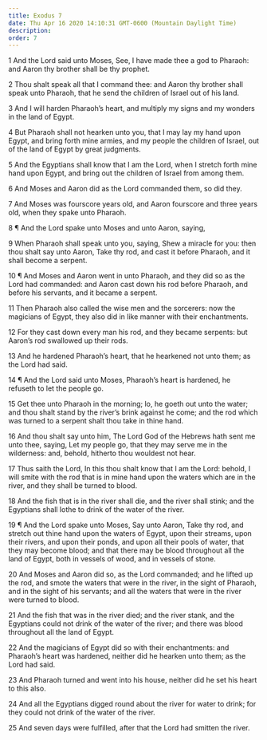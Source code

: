 ```yaml
---
title: Exodus 7
date: Thu Apr 16 2020 14:10:31 GMT-0600 (Mountain Daylight Time)
description: 
order: 7
---
```


<p>
  1 And the Lord said unto Moses, See, I have made thee a god to Pharaoh: and
  Aaron thy brother shall be thy prophet.
</p>
<p>
  2 Thou shalt speak all that I command thee: and Aaron thy brother shall speak
  unto Pharaoh, that he send the children of Israel out of his land.
</p>
<p>
  3 And I will harden Pharaoh&#x2019;s heart, and multiply my signs and my
  wonders in the land of Egypt.
</p>
<p>
  4 But Pharaoh shall not hearken unto you, that I may lay my hand upon Egypt,
  and bring forth mine armies, and my people the children of Israel, out of the
  land of Egypt by great judgments.
</p>
<p>
  5 And the Egyptians shall know that I am the Lord, when I stretch forth mine
  hand upon Egypt, and bring out the children of Israel from among them.
</p>
<p>6 And Moses and Aaron did as the Lord commanded them, so did they.</p>
<p>
  7 And Moses was fourscore years old, and Aaron fourscore and three years old,
  when they spake unto Pharaoh.
</p>
<p>8 &#xB6; And the Lord spake unto Moses and unto Aaron, saying,</p>
<p>
  9 When Pharaoh shall speak unto you, saying, Shew a miracle for you: then thou
  shalt say unto Aaron, Take thy rod, and cast it before Pharaoh, and it shall
  become a serpent.
</p>
<p>
  10 &#xB6; And Moses and Aaron went in unto Pharaoh, and they did so as the
  Lord had commanded: and Aaron cast down his rod before Pharaoh, and before his
  servants, and it became a serpent.
</p>
<p>
  11 Then Pharaoh also called the wise men and the sorcerers: now the magicians
  of Egypt, they also did in like manner with their enchantments.
</p>
<p>
  12 For they cast down every man his rod, and they became serpents: but
  Aaron&#x2019;s rod swallowed up their rods.
</p>
<p>
  13 And he hardened Pharaoh&#x2019;s heart, that he hearkened not unto them; as
  the Lord had said.
</p>
<p>
  14 &#xB6; And the Lord said unto Moses, Pharaoh&#x2019;s heart is hardened, he
  refuseth to let the people go.
</p>
<p>
  15 Get thee unto Pharaoh in the morning; lo, he goeth out unto the water; and
  thou shalt stand by the river&#x2019;s brink against he come; and the rod
  which was turned to a serpent shalt thou take in thine hand.
</p>
<p>
  16 And thou shalt say unto him, The Lord God of the Hebrews hath sent me unto
  thee, saying, Let my people go, that they may serve me in the wilderness: and,
  behold, hitherto thou wouldest not hear.
</p>
<p>
  17 Thus saith the Lord, In this thou shalt know that I am the Lord: behold, I
  will smite with the rod that is in mine hand upon the waters which are in the
  river, and they shall be turned to blood.
</p>
<span></span>
<p>
  18 And the fish that is in the river shall die, and the river shall stink; and
  the Egyptians shall lothe to drink of the water of the river.
</p>
<p>
  19 &#xB6; And the Lord spake unto Moses, Say unto Aaron, Take thy rod, and
  stretch out thine hand upon the waters of Egypt, upon their streams, upon
  their rivers, and upon their ponds, and upon all their pools of water, that
  they may become blood; and that there may be blood throughout all the land of
  Egypt, both in vessels of wood, and in vessels of stone.
</p>
<p>
  20 And Moses and Aaron did so, as the Lord commanded; and he lifted up the
  rod, and smote the waters that were in the river, in the sight of Pharaoh, and
  in the sight of his servants; and all the waters that were in the river were
  turned to blood.
</p>
<p>
  21 And the fish that was in the river died; and the river stank, and the
  Egyptians could not drink of the water of the river; and there was blood
  throughout all the land of Egypt.
</p>
<p>
  22 And the magicians of Egypt did so with their enchantments: and
  Pharaoh&#x2019;s heart was hardened, neither did he hearken unto them; as the
  Lord had said.
</p>
<p>
  23 And Pharaoh turned and went into his house, neither did he set his heart to
  this also.
</p>
<p>
  24 And all the Egyptians digged round about the river for water to drink; for
  they could not drink of the water of the river.
</p>
<p>
  25 And seven days were fulfilled, after that the Lord had smitten the river.
</p>
